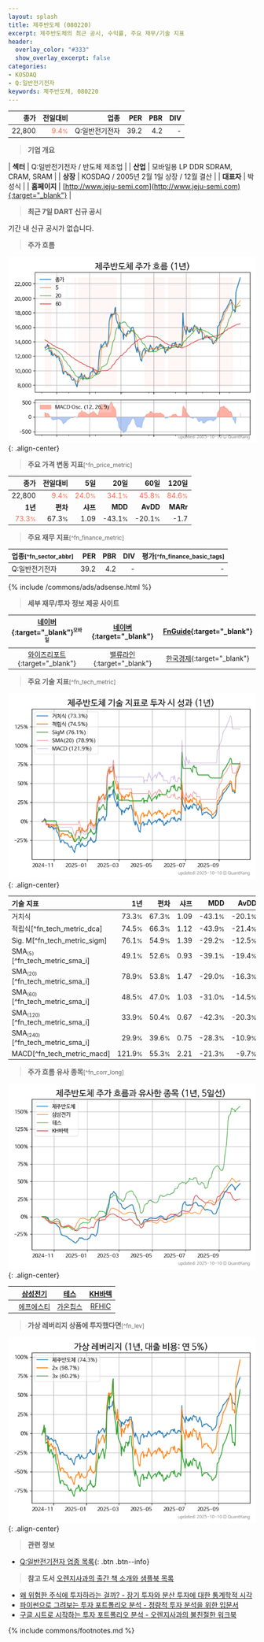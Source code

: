 ```yaml
---
layout: splash
title: 제주반도체 (080220)
excerpt: 제주반도체의 최근 공시, 수익률, 주요 재무/기술 지표
header:
  overlay_color: "#333"
  show_overlay_excerpt: false
categories:
- KOSDAQ
- Q:일반전기전자
keywords: 제주반도체, 080220
---
```


| **종가** | **전일대비** | **업종** | **PER** | **PBR** | **DIV** |
| -------: | -----------: | -------: | ------: | ------: | ------: |
| 22,800 | <span style="color: tomato">9.4<small>%</small></span> | Q:일반전기전자 | 39.2 | 4.2 | - |

<!-- more -->


> **기업 개요**<a id="company"></a>

| <span style="white-space:nowrap;">**섹터**</span> | Q:일반전기전자 / 반도체 제조업 |
| <span style="white-space:nowrap;">**산업**</span> | 모바일용 LP DDR SDRAM, CRAM, SRAM |
| <span style="white-space:nowrap;">**상장**</span> | KOSDAQ / 2005년 2월 1일 상장 / 12월 결산 |
| <span style="white-space:nowrap;">**대표자**</span> | 박성식 |
| <span style="white-space:nowrap;">**홈페이지**</span> | [http://www.jeju-semi.com](http://www.jeju-semi.com){:target="_blank"} |


> **최근 7일 DART 신규 공시**<a id="dart"></a>

기간 내 신규 공시가 없습니다.


> **주가 흐름**<a id="price"></a>

![080220](/stock/images/080220.png){: .align-center}


> **주요 가격 변동 지표**<small>[^fn_price_metric]</small>

| **종가** | **전일대비** | **5일** | **20일** | **60일** | **120일** |
| -------: | -----------: | ------: | -------: | -------: | --------: |
| 22,800 | <span style="color: tomato">9.4<small>%</small></span> | <span style="color: tomato">24.0<small>%</small></span> | <span style="color: tomato">34.1<small>%</small></span> | <span style="color: tomato">45.8<small>%</small></span> | <span style="color: tomato">84.6<small>%</small></span> |
| **1년** | **편차** | **샤프** | **MDD** | **AvDD** | **MARr** |
| <span style="color: tomato">73.3<small>%</small></span> | 67.3<small>%</small> | 1.09 | -43.1<small>%</small> | -20.1<small>%</small> | -1.7 |


> **주요 재무 지표**<small>[^fn_finance_metric]</small>

| **업종**<small>[^fn_sector_abbr]</small> | **PER** | **PBR** | **DIV** | **평가**<small>[^fn_finance_basic_tags]</small> |
| :--------------------------------------- | ------: | ------: | ------: | ----------------------------------------------: |
| Q:일반전기전자 | 39.2 | 4.2 | - | - |



{% include /commons/ads/adsense.html %}

> **세부 재무/투자 정보 제공 사이트**

| [네이버](https://m.stock.naver.com/domestic/stock/080220/finance/summary){:target="_blank"}<sup><small>모바일</small></sup> | [네이버](https://finance.naver.com/item/coinfo.naver?code=080220){:target="_blank"} | [FnGuide](https://comp.fnguide.com/SVO2/ASP/SVD_Invest.asp?gicode=A080220&MenuYn=Y){:target="_blank"} |
| :---: | :---: | :---: |
| [와이즈리포트](https://comp.wisereport.co.kr/company/c1040001.aspx?cmp_cd=080220){:target="_blank"} | [밸류라인](https://www.valueline.co.kr/finance/summary/080220){:target="_blank"} | [한국경제](https://markets.hankyung.com/stock/080220/financial-summary){:target="_blank"} |


> **주요 기술 지표**<small>[^fn_tech_metric]</small>


![080220](/stock/images/080220_tech.png){: .align-center}

| **기술 지표** | **1년** | **편차** | **샤프** | **MDD** | **AvDD** |
| :------------ | ------: | -----------: | -------: | ------: | -------: |
| 거치식 | 73.3<small>%</small> | 67.3<small>%</small> | 1.09 | -43.1<small>%</small> | -20.1<small>%</small> |
| 적립식[^fn_tech_metric_dca] | 74.5<small>%</small> | 66.3<small>%</small> | 1.12 | -43.9<small>%</small> | -21.4<small>%</small> |
| Sig. M[^fn_tech_metric_sigm] | 76.1<small>%</small> | 54.9<small>%</small> | 1.39 | -29.2<small>%</small> | -12.5<small>%</small> |
| SMA<small><sub>(5)</sub></small>[^fn_tech_metric_sma_i] | 49.1<small>%</small> | 52.6<small>%</small> | 0.93 | -39.1<small>%</small> | -19.4<small>%</small> |
| SMA<small><sub>(20)</sub></small>[^fn_tech_metric_sma_i] | 78.9<small>%</small> | 53.8<small>%</small> | 1.47 | -29.0<small>%</small> | -16.3<small>%</small> |
| SMA<small><sub>(60)</sub></small>[^fn_tech_metric_sma_i] | 48.5<small>%</small> | 47.0<small>%</small> | 1.03 | -31.0<small>%</small> | -14.5<small>%</small> |
| SMA<small><sub>(120)</sub></small>[^fn_tech_metric_sma_i] | 33.9<small>%</small> | 50.4<small>%</small> | 0.67 | -42.3<small>%</small> | -20.3<small>%</small> |
| SMA<small><sub>(240)</sub></small>[^fn_tech_metric_sma_i] | 29.9<small>%</small> | 39.6<small>%</small> | 0.75 | -28.3<small>%</small> | -10.9<small>%</small> |
| MACD[^fn_tech_metric_macd] | 121.9<small>%</small> | 55.3<small>%</small> | 2.21 | -21.3<small>%</small> | -9.7<small>%</small> |


> **주가 흐름 유사 종목**<a id="corr"></a><small>[^fn_corr_long]</small>

![080220](/stock/images/080220_corr.png){: .align-center}

|       | [삼성전기](/009150/) | [테스](/095610/) | [KH바텍](/060720/) |
| :---: | :------------------------------------: | :------------------------------------: | :------------------------------------: |
|       | [에프에스티](/036810/) | [가온칩스](/399720/) | [RFHIC](/218410/) |


> **가상 레버리지 상품에 투자했다면**<a id="2x"></a><small>[^fn_lev]</small>

![080220](/stock/images/080220_2x.png){: .align-center}


> **관련 정보**

- [Q:일반전기전자 업종 목록](/stats/sector/kosdaq_업종_일반전기전자_종목/){: .btn .btn--info}

> **참고 도서** [오렌지사과의 출간 책 소개와 샘플북 목록](https://kongdori.tistory.com/691)

- [왜 위험한 주식에 투자하라는 걸까? - 장기 투자와 분산 투자에 대한 통계학적 시각](https://kongdori.tistory.com/421)
- [파이썬으로 그려보는 투자 포트폴리오 분석  - 정량적 투자 분석을 위한 입문서](https://kongdori.tistory.com/643)
- [구글 시트로 시작하는 투자 포트폴리오 분석 - 오렌지사과의 불친절한 워크북](https://kongdori.tistory.com/449)


{% include commons/footnotes.md %}
